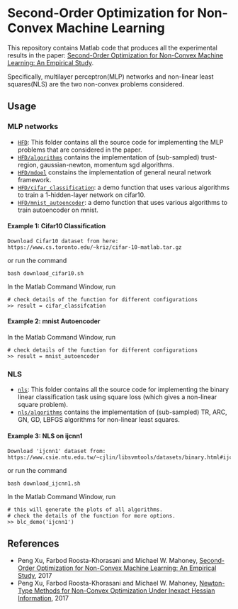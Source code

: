 # Second-Order Optimization for Non-Convex Machine Learning

This repository contains Matlab code that produces all the experimental results in the paper: [Second-Order Optimization for Non-Convex Machine Learning: An Empirical Study](https://arxiv.org/abs/1708.07827).

Specifically, multilayer perceptron(MLP) networks and non-linear least squares(NLS) are the two non-convex problems considered.

## Usage

### MLP networks
- <code>[HFD](./HFD)</code>: This folder contains all the source code for implementing the MLP problems that are considered in the paper. 
- <code>[HFD/algorithms](./HFD/algorithms)</code> contains the implementation of (sub-sampled) trust-region, gaussian-newton, momentum sgd algorithms.
- <code>[HFD/mdoel](./HFD/model)</code> constains the implementation of general neural network framework.
- <code>[HFD/cifar_classification](./HFD/cifar_classification)</code>: a demo function that uses various algorithms to train a 1-hidden-layer network on cifar10.
- <code>[HFD/mnist_autoencoder](./HFD/mnist_autoencoder)</code>: a demo function that uses various algorithms to train autoencoder on mnist. 

#### Example 1: Cifar10 Classification
```
Download Cifar10 dataset from here: https://www.cs.toronto.edu/~kriz/cifar-10-matlab.tar.gz
```
or
run the command
```
bash download_cifar10.sh
```
In the Matlab Command Window, run
```
# check details of the function for different configurations
>> result = cifar_classifcation
```

#### Example 2: mnist Autoencoder
In the Matlab Command Window, run
```
# check details of the function for different configurations
>> result = mnist_autoencoder
```

### NLS
- <code>[nls](./nls)</code>: This folder contains all the source code for implementing the binary linear classification task using square loss (which gives a non-linear square problem). 
- <code>[nls/algorithms](./nls/algorithms)</code> contains the implementation of (sub-sampled) TR, ARC, GN, GD, LBFGS algorithms for non-linear least squares.

#### Example 3: NLS on ijcnn1
```
Download 'ijcnn1' dataset from: https://www.csie.ntu.edu.tw/~cjlin/libsvmtools/datasets/binary.html#ijcnn1
```
or run the command
```
bash download_ijcnn1.sh
```
In the Matlab Command Window, run
```
# this will generate the plots of all algorithms.
# check the details of the function for more options.
>> blc_demo('ijcnn1')
```


## References
- Peng Xu, Farbod Roosta-Khorasani and Michael W. Mahoney, [Second-Order Optimization for Non-Convex Machine Learning: An Empirical Study](https://arxiv.org/abs/1708.07827), 2017
- Peng Xu, Farbod Roosta-Khorasani and Michael W. Mahoney, [Newton-Type Methods for Non-Convex Optimization Under Inexact Hessian Information](https://arxiv.org/abs/1708.07164), 2017

